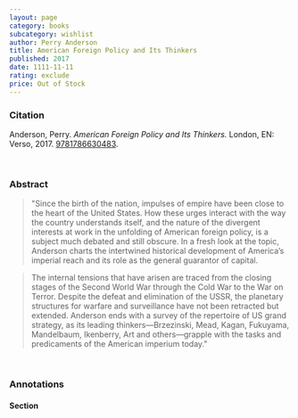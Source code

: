 ```yaml
---
layout: page
category: books
subcategory: wishlist
author: Perry Anderson
title: American Foreign Policy and Its Thinkers
published: 2017
date: 1111-11-11
rating: exclude
price: Out of Stock
---
```


### Citation

Anderson, Perry. *American Foreign Policy and Its Thinkers.* London, EN: Verso, 2017. [9781786630483](https://www.versobooks.com/en-ca/products/10-american-foreign-policy-and-its-thinkers).

<br>

### Abstract

> "Since the birth of the nation, impulses of empire have been close to the heart of the United States. How these urges interact with the way the country understands itself, and the nature of the divergent interests at work in the unfolding of American foreign policy, is a subject much debated and still obscure. In a fresh look at the topic, Anderson charts the intertwined historical development of America’s imperial reach and its role as the general guarantor of capital.

> The internal tensions that have arisen are traced from the closing stages of the Second World War through the Cold War to the War on Terror. Despite the defeat and elimination of the USSR, the planetary structures for warfare and surveillance have not been retracted but extended. Anderson ends with a survey of the repertoire of US grand strategy, as its leading thinkers—Brzezinski, Mead, Kagan, Fukuyama, Mandelbaum, Ikenberry, Art and others—grapple with the tasks and predicaments of the American imperium today."

<br>

### Annotations

#### Section

<br>
